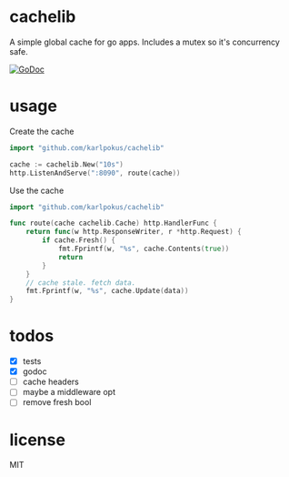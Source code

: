 # cachelib
A simple global cache for go apps. Includes a mutex so it's concurrency safe.

[![GoDoc](https://godoc.org/github.com/karlpokus/cachelib?status.svg)](https://godoc.org/github.com/karlpokus/cachelib)

# usage
Create the cache
```go
import "github.com/karlpokus/cachelib"

cache := cachelib.New("10s")
http.ListenAndServe(":8090", route(cache))
```
Use the cache
```go
import "github.com/karlpokus/cachelib"

func route(cache cachelib.Cache) http.HandlerFunc {
	return func(w http.ResponseWriter, r *http.Request) {
		if cache.Fresh() {
			fmt.Fprintf(w, "%s", cache.Contents(true))
			return
		}
	}
	// cache stale. fetch data.
	fmt.Fprintf(w, "%s", cache.Update(data))
}
```

# todos
- [x] tests
- [x] godoc
- [ ] cache headers
- [ ] maybe a middleware opt
- [ ] remove fresh bool

# license
MIT
